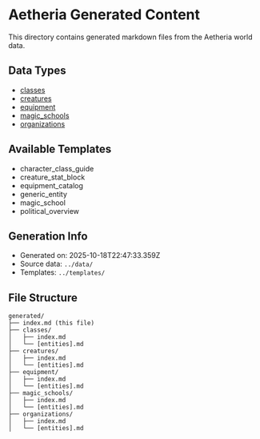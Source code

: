 # Aetheria Generated Content

This directory contains generated markdown files from the Aetheria world data.

## Data Types

- [classes](classes/index.md)
- [creatures](creatures/index.md)
- [equipment](equipment/index.md)
- [magic_schools](magic_schools/index.md)
- [organizations](organizations/index.md)

## Available Templates

- character_class_guide
- creature_stat_block
- equipment_catalog
- generic_entity
- magic_school
- political_overview

## Generation Info

- Generated on: 2025-10-18T22:47:33.359Z
- Source data: `../data/`
- Templates: `../templates/`

## File Structure

```
generated/
├── index.md (this file)
├── classes/
│   ├── index.md
│   └── [entities].md
├── creatures/
│   ├── index.md
│   └── [entities].md
├── equipment/
│   ├── index.md
│   └── [entities].md
├── magic_schools/
│   ├── index.md
│   └── [entities].md
├── organizations/
│   ├── index.md
│   └── [entities].md
```

